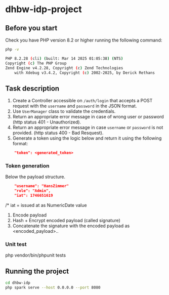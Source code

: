 # dhbw-idp-project

## Before you start

Check you have PHP version 8.2 or higher running the following command:
```sh
php -v

PHP 8.2.28 (cli) (built: Mar 14 2025 01:05:38) (NTS)
Copyright (c) The PHP Group
Zend Engine v4.2.28, Copyright (c) Zend Technologies
    with Xdebug v3.4.2, Copyright (c) 2002-2025, by Derick Rethans
```

## Task description
1. Create a Controller accessible on `/auth/login` that accepts a POST request with the `username` and `password` in  the JSON format.
2. Use `UserManager` class to validate the credentials.
3. Return an appropriate error message in case of wrong user or password (http status 401 - Unauthorized).
4. Return an appropriate error message in case `username` or `password` is not provided. (http status 400 - Bad Resquest).
5. Generate a token using the logic below and return it using the following format:

```json
    "token": <generated_token>
```

### Token generation

Below the payload structure.

```json
    "username": "HansZimmer"
    "role": "Admin",
    "iat": 1746651619
```
/* iat = issued at as NumericDate value

1. Encode payload
2. Hash + Encrypt encoded payload (called signature)
3. Concatenate the signature with the encoded payload as <encoded_payload>.<signature>.

### Unit test
php vendor/bin/phpunit tests

## Running the project

```sh
cd dhbw-idp
php spark serve --host 0.0.0.0 --port 8080
```

